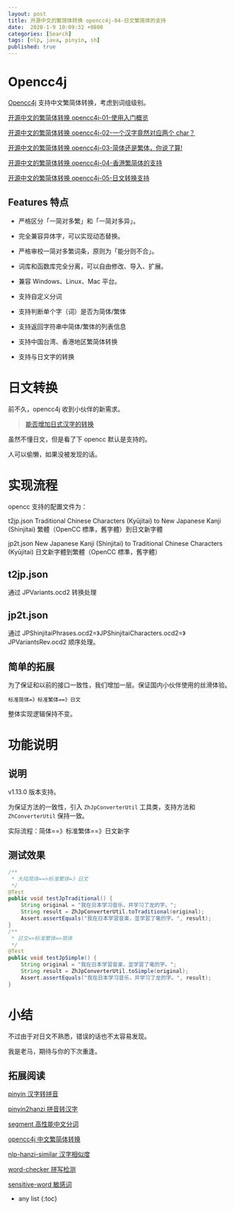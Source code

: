 ```yaml
---
layout: post
title: 开源中文的繁简体转换 opencc4j-04-日文繁简体的支持
date:  2020-1-9 10:09:32 +0800
categories: [Search]
tags: [nlp, java, pinyin, sh]
published: true
---
```


# Opencc4j

[Opencc4j](https://github.com/houbb/opencc4j) 支持中文繁简体转换，考虑到词组级别。

[开源中文的繁简体转换 opencc4j-01-使用入门概览](https://houbb.github.io/2020/01/09/how-to-design-opencc4j-01-overview)

[开源中文的繁简体转换 opencc4j-02-一个汉字竟然对应两个 char？](https://houbb.github.io/2020/01/09/how-to-design-opencc4j-02-two-char)

[开源中文的繁简体转换 opencc4j-03-简体还是繁体，你说了算!](https://houbb.github.io/2020/01/09/how-to-design-opencc4j-03-simple-or-not)

[开源中文的繁简体转换 opencc4j-04-香港繁简体的支持](https://houbb.github.io/2020/01/09/how-to-design-opencc4j-04-hk)

[开源中文的繁简体转换 opencc4j-05-日文转换支持](https://houbb.github.io/2020/01/09/how-to-design-opencc4j-05-jp)


## Features 特点

- 严格区分「一简对多繁」和「一简对多异」。

- 完全兼容异体字，可以实现动态替换。

- 严格审校一简对多繁词条，原则为「能分则不合」。

- 词库和函数库完全分离，可以自由修改、导入、扩展。

- 兼容 Windows、Linux、Mac 平台。

- 支持自定义分词

- 支持判断单个字（词）是否为简体/繁体

- 支持返回字符串中简体/繁体的列表信息 

- 支持中国台湾、香港地区繁简体转换

- 支持与日文字的转换

# 日文转换

前不久，opencc4j 收到小伙伴的新需求。

> [能否增加日式汉字的转换](https://github.com/houbb/opencc4j/issues/52)

虽然不懂日文，但是看了下 opencc 默认是支持的。

人可以偷懒，如果没被发现的话。

# 实现流程

opencc 支持的配置文件为：

t2jp.json Traditional Chinese Characters (Kyūjitai) to New Japanese Kanji (Shinjitai) 繁體（OpenCC 標準，舊字體）到日文新字體

jp2t.json New Japanese Kanji (Shinjitai) to Traditional Chinese Characters (Kyūjitai) 日文新字體到繁體（OpenCC 標準，舊字體）

## t2jp.json

通过 JPVariants.ocd2 转换处理

## jp2t.json

通过 JPShinjitaiPhrases.ocd2=》JPShinjitaiCharacters.ocd2=》JPVariantsRev.ocd2 顺序处理。


## 简单的拓展

为了保证和以前的接口一致性，我们增加一层。保证国内小伙伴使用的丝滑体验。

```
标准简体=》标准繁体==》日文
```

整体实现逻辑保持不变。

# 功能说明

## 说明

v1.13.0 版本支持。

为保证方法的一致性，引入 `ZhJpConverterUtil` 工具类，支持方法和 `ZhConverterUtil` 保持一致。

实际流程：简体==》标准繁体==》日文新字

## 测试效果

```java
/**
 * 大陆简体==>标准繁体=》日文
 */
@Test
public void testJpTraditional() {
    String original = "我在日本学习音乐，并学习了龙的字。";
    String result = ZhJpConverterUtil.toTraditional(original);
    Assert.assertEquals("我在日本学習音楽，並学習了竜的字。", result);
}
/**
 * 日文=>标准繁体=>简体
 */
@Test
public void testJpSimple() {
    String original = "我在日本学習音楽，並学習了竜的字。";
    String result = ZhJpConverterUtil.toSimple(original);
    Assert.assertEquals("我在日本学习音乐，并学习了龙的字。", result);
}
```

# 小结

不过由于对日文不熟悉，错误的话也不太容易发现。

我是老马，期待与你的下次重逢。

## 拓展阅读

[pinyin 汉字转拼音](https://github.com/houbb/pinyin)

[pinyin2hanzi 拼音转汉字](https://github.com/houbb/pinyin2hanzi)

[segment 高性能中文分词](https://github.com/houbb/segment)

[opencc4j 中文繁简体转换](https://github.com/houbb/opencc4j)

[nlp-hanzi-similar 汉字相似度](https://github.com/houbb/nlp-hanzi-similar)

[word-checker 拼写检测](https://github.com/houbb/word-checker)

[sensitive-word 敏感词](https://github.com/houbb/sensitive-word)


* any list
{:toc}
